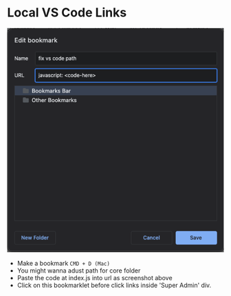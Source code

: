 # Local VS Code Links

<center>
    <img src="./screenshot.png">
</center>

- Make a bookmark `CMD + D (Mac)`
- You might wanna adust path for core folder
- Paste the code at index.js into url as screenshot above
- Click on this bookmarklet before click links inside 'Super Admin' div. 
